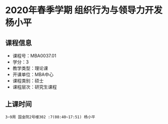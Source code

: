 # 2020年春季学期 组织行为与领导力开发 杨小平






## 课程信息

- 课程号：MBA0037.01
- 学分：3
- 教学类型：理论课
- 开课单位：MBA中心
- 课程类别：硕士
- 课程层次：研究生课程

## 上课时间

```
3~9周 国金院2号楼302 :7(08:40~17:51) 杨小平
```

